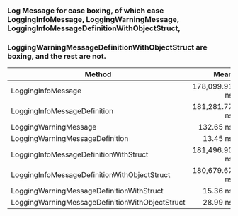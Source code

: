 ### Log Message for case boxing, of which case LoggingInfoMessage, LoggingWarningMessage, LoggingInfoMessageDefinitionWithObjectStruct,
### LoggingWarningMessageDefinitionWithObjectStruct are boxing, and the rest are not.

| Method                                          |          Mean |        Error |        StdDev |   Gen0 |   Gen1 | Allocated |
|-------------------------------------------------|--------------:|-------------:|--------------:|-------:|-------:|----------:|
| LoggingInfoMessage                              | 178,099.91 ns | 3,556.727 ns |  7,424.213 ns | 0.0610 |      - |     392 B |
| LoggingInfoMessageDefinition                    | 181,281.77 ns | 8,506.114 ns | 24,946.959 ns |      - |      - |     352 B |
| LoggingWarningMessage                           |     132.65 ns |     0.196 ns |      0.174 ns | 0.0153 |      - |      64 B |
| LoggingWarningMessageDefinition                 |      13.45 ns |     0.153 ns |      0.135 ns |      - |      - |         - |
| LoggingInfoMessageDefinitionWithStruct          | 181,496.90 ns | 7,884.623 ns | 23,247.989 ns |      - |      - |     352 B |
| LoggingInfoMessageDefinitionWithObjectStruct    | 180,679.67 ns | 8,753.850 ns | 25,673.527 ns |      - |      - |     384 B |
| LoggingWarningMessageDefinitionWithStruct       |      15.36 ns |     0.027 ns |      0.023 ns |      - |      - |         - |
| LoggingWarningMessageDefinitionWithObjectStruct |      28.99 ns |     0.146 ns |      0.137 ns | 0.0076 |      - |      32 B |




